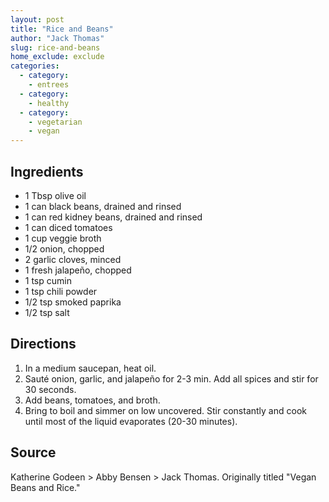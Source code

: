 ```yaml
---
layout: post
title: "Rice and Beans"
author: "Jack Thomas"
slug: rice-and-beans
home_exclude: exclude
categories:
  - category:
    - entrees
  - category:
    - healthy
  - category:
    - vegetarian
    - vegan
---
```


## Ingredients

- 1 Tbsp olive oil
- 1 can black beans, drained and rinsed
- 1 can red kidney beans, drained and rinsed
- 1 can diced tomatoes
- 1 cup veggie broth
- 1/2 onion, chopped
- 2 garlic cloves, minced
- 1 fresh jalapeño, chopped
- 1 tsp cumin
- 1 tsp chili powder
- 1/2 tsp smoked paprika
- 1/2 tsp salt

## Directions

1. In a medium saucepan, heat oil.
2. Sauté onion, garlic, and jalapeño for 2-3 min. Add all spices and stir for 30 seconds.
3. Add beans, tomatoes, and broth.
4. Bring to boil and simmer on low uncovered. Stir constantly and cook until most of the liquid evaporates (20-30 minutes).

## Source

Katherine Godeen > Abby Bensen > Jack Thomas. Originally titled "Vegan Beans and Rice."

